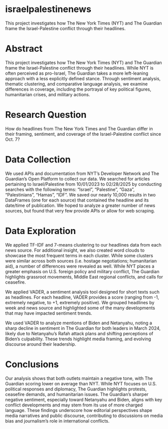 # israelpalestinenews
This project investigates how The New York Times (NYT) and The Guardian frame the Israel-Palestine conflict through their headlines.

# Abstract
This project investigates how The New York Times (NYT) and The Guardian frame the Israel-Palestine conflict through their headlines. While NYT is often perceived as pro-Israel, The Guardian takes a more left-leaning approach with a less explicitly defined stance. Through sentiment analysis, thematic clustering, and comparative language analysis, we examine differences in coverage, including the portrayal of key political figures, humanitarian crises, and military actions.

# Research Question 
How do headlines from The New York Times and The Guardian differ in their framing, sentiment, and coverage of the Israel-Palestine conflict since Oct. 7?

# Data Collection
We used APIs and documentation from NYT’s Developer Network and The Guardian’s Open Platform to collect our data. We searched for articles pertaining to Israel/Palestine from 10/01/2023 to 02/28/2025 by conducting searches with the following terms: “Israel”, “Palestine”, “Gaza”, “Palestinians”, “Hamas”, “IDF”. We saved our nearly 10,000 results in two DataFrames (one for each source) that contained the headline and its date/time of publication. We hoped to analyze a greater number of news sources, but found that very few provide APIs or allow for web scraping. 

# Data Exploration
We applied TF-IDF and 7-means clustering to our headlines data from each news source. For additional insight, we also created word clouds to showcase the most frequent terms in each cluster. While some clusters were similar across both sources (i.e. hostage negotiations; humanitarian aid), a number of differences were revealed as well. While NYT places a greater emphasis on U.S. foreign policy and military conflict, The Guardian highlights grassroot movements, Middle East regional conflicts, and calls for ceasefire.  

We applied VADER, a sentiment analysis tool designed for short texts such as headlines. For each headline, VADER provides a score (ranging from -1, extremely negative, to +1, extremely positive). We grouped headlines by week and news source and highlighted some of the many developments that may have impacted sentiment trends. 

We used VADER to analyze mentions of Biden and Netanyahu, noting a sharp decline in sentiment in The Guardian for both leaders in March 2024, likely due to Netanyahu’s Rafah attack plans and shifting perceptions of Biden’s culpability. These trends highlight media framing, and evolving discourse around their leadership.

# Conclusions
Our analysis shows that both outlets maintain a negative tone, with The Guardian scoring lower on average than NYT. While NYT focuses on U.S. political responses and diplomacy, The Guardian highlights protests, ceasefire demands, and humanitarian issues. The Guardian’s sharper negative sentiment, especially toward Netanyahu and Biden, aligns with key conflict developments and may stem from its use of more charged language. These findings underscore how editorial perspectives shape media narratives and public discourse, contributing to discussions on media bias and journalism’s role in international conflicts.


